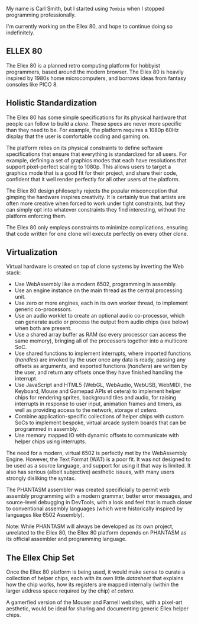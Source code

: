 My name is Carl Smith, but I started using `7ombie` when I stopped programming professionally.

I'm currently working on the Ellex 80, and hope to continue doing so indefinitely.

ELLEX 80
--------

The Ellex 80 is a planned retro computing platform for hobbyist programmers, based around the modern browser. The
Ellex 80 is heavily inspired by 1980s home microcomputers, and borrows ideas from fantasy consoles like PICO 8.

Holistic Standardization
------------------------

The Ellex 80 has some simple specifications for its physical hardware that people can follow to build a *clone*.
These specs are never more specific than they need to be. For example, the platform requires a 1080p 60Hz display
that the user is comfortable coding and gaming on.

The platform relies on its physical constraints to define software specifications that ensure that everything is
standardized for all users. For example, defining a set of graphics modes that each have resolutions that support
pixel-perfect scaling to 1080p. This allows users to target a graphics mode that is a good fit for their project,
and share their code, confident that it well render perfectly for all other users of the platform.

The Ellex 80 design philosophy rejects the popular misconception that gimping the hardware inspires creativity. It
is certainly true that artists are often more creative when forced to work under tight constraints, but they can
simply opt into whatever constraints they find interesting, without the platform enforcing them.

The Ellex 80 only employs constraints to minimize complications, ensuring that code written for one clone will
execute perfectly on every other clone.

Virtualization
--------------

Virtual hardware is created on top of clone systems by inverting the Web stack:

+ Use WebAssembly like a modern 6502, programming in assembly.
+ Use an engine instance on the main thread as the central processing unit.
+ Use zero or more engines, each in its own worker thread, to implement generic co-processors.
+ Use an audio worklet to create an optional audio co-processor, which can generate audio or process the output
  from audio chips (see below) when both are present.
+ Use a shared array buffer as RAM (so every processor can access the same memory), bringing all of the processors
  together into a multicore SoC.
+ Use shared functions to implement interrupts, where imported functions (*handles*) are invoked by the user once
  any data is ready, passing any offsets as arguments, and exported functions (*handlers*) are written by the user,
  and return any offsets once they have finished handling the interrupt.
+ Use JavaScript and HTML5 (WebGL, WebAudio, WebUSB, WebMIDI, the Keyboard, Mouse and Gamepad APIs et cetera) to
  implement helper chips for rendering sprites, background tiles and audio, for raising interrupts in response to
  user input, animation frames and timers, as well as providing access to the network, storage *et cetera*.
+ Combine application-specific collections of helper chips with custom SoCs to implement bespoke, virtual arcade
  system boards that can be programmed in assembly.
+ Use memory mapped IO with dynamic offsets to communicate with helper chips using interrupts.

The need for a modern, virtual 6502 is perfectly met by the WebAssembly Engine. However, the Text Format (WAT) is
a poor fit. It was not designed to be used as a source language, and support for using it that way is limited. It
also has serious (albeit subjective) aesthetic issues, with many users strongly disliking the syntax.

The PHANTASM assembler was created specificially to permit web assembly programming with a modern grammar, better
error messages, and source-level debugging in DevTools, with a look and feel that is much closer to conventional
assembly languages (which were historically inspired by languages like 6502 Assembly).

Note: While PHANTASM will always be developed as its own project, unrelated to the Ellex 80, the Ellex 80 platform
depends on PHANTASM as its official assembler and programming language.

The Ellex Chip Set
------------------

Once the Ellex 80 platform is being used, it would make sense to curate a collection of helper chips, each with its
own little *datasheet* that explains how the chip works, how its registers are mapped internally (within the larger
address space required by the chip) *et cetera*.

A gamerfied version of the Mouser and Farnell websites, with a pixel-art aesthetic, would be ideal for sharing and
documenting generic Ellex helper chips.
